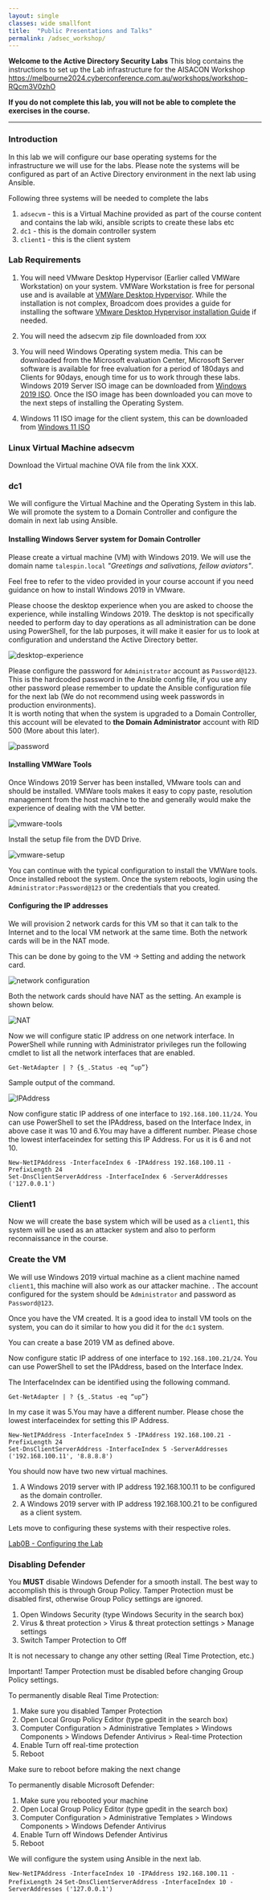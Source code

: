 ```yaml
---
layout: single
classes: wide smallfont
title:  "Public Presentations and Talks"
permalink: /adsec_workshop/
---
```

**Welcome to the Active Directory Security Labs**
This blog contains the instructions to set up the Lab infrastructure for the AISACON Workshop
<https://melbourne2024.cyberconference.com.au/workshops/workshop-RQcm3V0zhO>

**If you do not complete this lab, you will not be able to complete the exercises in the course.**  

----
### Introduction 

In this lab we will configure our base operating systems for the infrastructure we will use for the labs. Please note the systems will be configured as part of an Active Directory environment in the next lab using Ansible. 

Following three systems will be needed to complete the labs

1. `adsecvm` - this is a Virtual Machine provided as part of the course content and contains the lab wiki, ansible scripts to create these labs etc
2. `dc1` - this is the domain controller system 
3. `client1` - this is the client system

### Lab Requirements

1. You will need VMware Desktop Hypervisor (Earlier called VMWare Workstation) on your system. VMWare Workstation is free for personal use and is available at [VMWare Desktop Hypervisor](https://www.vmware.com/products/desktop-hypervisor.html). While the installation is not complex, Broadcom does provides a guide for installing the software [VMware Desktop Hypervisor installation Guide](https://knowledge.broadcom.com/external/article/344595/downloading-and-installing-vmware-workst.html) if needed. 

2. You will need the adsecvm zip file downloaded from `XXX`

3. You will need Windows Operating system media. This can be downloaded from the Microsoft evaluation Center, Microsoft Server software is available for free evaluation for a period of 180days and Clients for 90days, enough time for us to work through these labs.  Windows 2019 Server ISO image can be downloaded from [Windows 2019 ISO](https://info.microsoft.com/ww-landing-windows-server-2019.html). Once the ISO image has been downloaded you can move to the next steps of installing the Operating System. 

4. Windows 11 ISO image for the client system, this can be downloaded from [Windows 11 ISO](https://www.microsoft.com/software-download/windows11) 

### Linux Virtual Machine adsecvm

Download the Virtual machine OVA file from the link XXX.

###  dc1

We will configure the Virtual Machine and the Operating System in this lab.
We will promote the system to a Domain Controller and configure the domain in next lab using Ansible.

#### Installing Windows Server system for Domain Controller

Please create a virtual machine (VM) with Windows 2019. We will use the domain name `talespin.local`  *"Greetings and salivations, fellow aviators"*.  

Feel free to refer to the video provided in your course account if you need guidance on how to install Windows 2019 in VMware.

Please choose the desktop experience when you are asked to choose the experience, while installing Windows 2019. The desktop  is not specifically needed to perform day to day operations as all administration can be done using PowerShell, for the lab purposes, it will make it easier for us to look at configuration and understand the Active Directory better.

![desktop-experience](./images/lab0A-desktop.png)

Please configure the password for `Administrator` account as `Password@123`. This is the hardcoded password in the Ansible config file, if you use any other password please remember to update the Ansible configuration file for the next lab  (We do not recommend using week passwords in production environments).  
It is worth noting that when the system is upgraded to a Domain Controller, this account will be elevated to **the Domain Administrator** account with RID 500 (More about this later).

![password](./images/lab0A-password.png)

#### Installing VMWare Tools

Once Windows 2019 Server has been installed, VMware tools can and should be installed. VMWare tools makes it easy to copy paste, resolution management from the host machine to the and generally would make the experience of dealing with the VM better. 

![vmware-tools](./images/lab0A-vmwaretools.png)

Install the setup file from the DVD Drive.  

![vmware-setup](./images/lab0A-vmware-setup.png)

You can continue with the typical configuration to install the VMWare tools. Once installed reboot the system. Once the system reboots, login using the `Administrator:Password@123` or the credentials that you created.

#### Configuring the IP addresses
We will provision 2 network cards for this VM so that it can talk to the Internet and to the local VM network at the same time. Both the network cards will be in the NAT mode.

This can be done by going to the VM -> Setting and adding the network card.

![network configuration](./images/lab0A-networkcard.png)

Both the network cards should have NAT as the setting. An example is shown below.

![NAT](./images/lab0A-nat.png)


Now we will configure static IP address on one network interface. In PowerShell while running with Administrator privileges run the following cmdlet to list all the network interfaces that are enabled.
```
Get-NetAdapter | ? {$_.Status -eq “up”}
```
Sample output of the command. 

![IPAddress](./images/lab0A-ipadd.png)

Now configure static IP address of one interface to `192.168.100.11/24`. You can use PowerShell to set the IPAddress, based on the Interface Index, in above case it was 10 and 6.You may have a different number. Please chose the lowest interfaceindex for setting this IP Address. For us it is 6 and not 10.

```
New-NetIPAddress -InterfaceIndex 6 -IPAddress 192.168.100.11 -PrefixLength 24  
Set-DnsClientServerAddress -InterfaceIndex 6 -ServerAddresses ('127.0.0.1')
```  

### Client1

Now we will create the base system which will be used as a `client1`, this system will be used as an attacker system and also to perform reconnaissance in the course.

### Create the VM

We will use Windows 2019 virtual machine  as a client machine named `client1`, this machine will also work as our attacker machine. . 
The account configured for the system should be `Administrator` and password as `Password@123`. 

Once you have the VM created. It is a good idea to install VM tools on the system, you can do it similar to how you did it for the `dc1` system.

You can create a base 2019 VM as defined above. 

Now configure static IP address of one interface to `192.168.100.21/24`. You can use PowerShell to set the IPAddress, based on the Interface Index.

The InterfaceIndex can be identified using the following command. 

```
Get-NetAdapter | ? {$_.Status -eq “up”}
```

In my case it was 5.You may have a different number. Please chose the lowest interfaceindex for setting this IP Address. 

```
New-NetIPAddress -InterfaceIndex 5 -IPAddress 192.168.100.21 -PrefixLength 24
Set-DnsClientServerAddress -InterfaceIndex 5 -ServerAddresses ('192.168.100.11', '8.8.8.8')
```
 
You should now have two new virtual machines. 

1. A Windows 2019 server with IP address 192.168.100.11 to be configured as the domain controller. 
2. A Windows 2019 server with IP address 192.168.100.21 to be configured as a client system. 


Lets move to configuring these systems with their respective roles. 

[Lab0B - Configuring the Lab](./Lab0B%20-%20Configuring%20the%20Lab.md)


### Disabling Defender

You **MUST** disable Windows Defender for a smooth install. The best way to accomplish this is through Group Policy.
Tamper Protection must be disabled first, otherwise Group Policy settings are ignored.

1. Open Windows Security (type Windows Security in the search box)
2. Virus & threat protection > Virus & threat protection settings > Manage settings
3. Switch Tamper Protection to Off

It is not necessary to change any other setting (Real Time Protection, etc.)

Important! Tamper Protection must be disabled before changing Group Policy settings.

To permanently disable Real Time Protection:

1. Make sure you disabled Tamper Protection
2. Open Local Group Policy Editor (type gpedit in the search box)
3. Computer Configuration > Administrative Templates > Windows Components > Windows Defender Antivirus > Real-time Protection
4. Enable Turn off real-time protection
5. Reboot

Make sure to reboot before making the next change

To permanently disable Microsoft Defender:

1. Make sure you rebooted your machine
2. Open Local Group Policy Editor (type gpedit in the search box)
3. Computer Configuration > Administrative Templates > Windows Components > Windows Defender Antivirus
4. Enable Turn off Windows Defender Antivirus
5. Reboot

We will configure the system using Ansible in the next lab. 

[def]: ./images/lab0A-nat.png

`New-NetIPAddress -InterfaceIndex 10 -IPAddress 192.168.100.11 -PrefixLength 24` 
`Set-DnsClientServerAddress -InterfaceIndex 10 -ServerAddresses ('127.0.0.1')`
